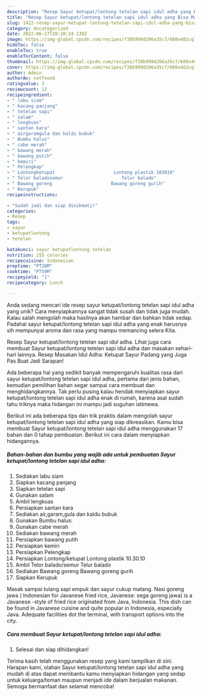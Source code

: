 ```yaml
---
description: "Resep Sayur ketupat/lontong tetelan sapi idul adha yang Bisa Manjain Lidah"
title: "Resep Sayur ketupat/lontong tetelan sapi idul adha yang Bisa Manjain Lidah"
slug: 1422-resep-sayur-ketupat-lontong-tetelan-sapi-idul-adha-yang-bisa-manjain-lidah
category: Uncategorized
date: 2022-06-27T20:28:24.138Z
image: https://img-global.cpcdn.com/recipes/f38b999d206a35c7/680x482cq70/sayur-ketupatlontong-tetelan-sapi-idul-adha-foto-resep-utama.jpg
hideToc: false
enableToc: true
enableTocContent: false
thumbnail: https://img-global.cpcdn.com/recipes/f38b999d206a35c7/680x482cq70/sayur-ketupatlontong-tetelan-sapi-idul-adha-foto-resep-utama.jpg
cover: https://img-global.cpcdn.com/recipes/f38b999d206a35c7/680x482cq70/sayur-ketupatlontong-tetelan-sapi-idul-adha-foto-resep-utama.jpg
author: Admin
authorAv: notfound
ratingvalue: 3
reviewcount: 12
recipeingredient:
- " labu siam"
- " kacang panjang"
- " tetelan sapi"
- " salam"
- " lengkuas"
- " santan kara"
- " airgaramgula dan kaldu bubuk"
- " Bumbu halus"
- " cabe merah"
- " bawang merah"
- " bawang putih"
- " kemiri"
- " Pelengkap"
- " Lontongketupat                      Lontong plastik 103010"
- " Telor baladosemur                      Telur balado"
- " Bawang goreng                      Bawang goreng gurih"
- " Kerupuk"
recipeinstructions:

- "Sudah jadi dan siap dinikmati!"
categories:
- Resep
tags:
- sayur
- ketupatlontong
- tetelan

katakunci: sayur ketupatlontong tetelan 
nutrition: 155 calories
recipecuisine: Indonesian
preptime: "PT20M"
cooktime: "PT59M"
recipeyield: "1"
recipecategory: Lunch

---
```





Anda sedang mencari ide resep sayur ketupat/lontong tetelan sapi idul adha yang unik? Cara menyiapkannya sangat tidak susah dan tidak juga mudah. Kalau salah mengolah maka hasilnya akan hambar dan bahkan tidak sedap. Padahal sayur ketupat/lontong tetelan sapi idul adha yang enak harusnya sih mempunyai aroma dan rasa yang mampu memancing selera Kita.





Resep Sayur ketupat/lontong tetelan sapi idul adha. Lihat juga cara membuat Sayur ketupat/lontong tetelan sapi idul adha dan masakan sehari-hari lainnya. Resep Masakan Idul Adha: Ketupat Sayur Padang yang Juga Pas Buat Jadi Sarapan!

Ada beberapa hal yang sedikit banyak mempengaruhi kualitas rasa dari sayur ketupat/lontong tetelan sapi idul adha, pertama dari jenis bahan, kemudian pemilihan bahan segar sampai cara membuat dan menghidangkannya. Tak perlu pusing kalau hendak menyiapkan sayur ketupat/lontong tetelan sapi idul adha enak di rumah, karena asal sudah tahu triknya maka hidangan ini mampu jadi suguhan istimewa.






Berikut ini ada beberapa tips dan trik praktis dalam mengolah sayur ketupat/lontong tetelan sapi idul adha yang siap dikreasikan. Kamu bisa membuat Sayur ketupat/lontong tetelan sapi idul adha menggunakan 17 bahan dan 0 tahap pembuatan. Berikut ini cara dalam menyiapkan hidangannya.

<!--inarticleads1-->

##### Bahan-bahan dan bumbu yang wajib ada untuk pembuatan Sayur ketupat/lontong tetelan sapi idul adha:

1. Sediakan  labu siam
1. Siapkan  kacang panjang
1. Siapkan  tetelan sapi
1. Gunakan  salam
1. Ambil  lengkuas
1. Persiapkan  santan kara
1. Sediakan  air,garam,gula dan kaldu bubuk
1. Gunakan  Bumbu halus:
1. Gunakan  cabe merah
1. Sediakan  bawang merah
1. Persiapkan  bawang putih
1. Persiapkan  kemiri
1. Persiapkan  Pelengkap
1. Persiapkan  Lontong/ketupat                      Lontong plastik 10.30.10
1. Ambil  Telor balado/semur                      Telur balado
1. Sediakan  Bawang goreng                      Bawang goreng gurih
1. Siapkan  Kerupuk


Masak sampai tulang sapi empuk dan sayur cukup matang. Nasi goreng jawa ( Indonesian for Javanese fried rice, Javanese: sega goreng jawa) is a Javanese -style of fried rice originated from Java, Indonesia. This dish can be found in Javanese cuisine and quite popular in Indonesia, especially Java. Adequate facilities dot the terminal, with transport options into the city. 

<!--inarticleads2-->

##### Cara membuat Sayur ketupat/lontong tetelan sapi idul adha:


1. Selesai dan siap dihidangkan!



Terima kasih telah menggunakan resep yang kami tampilkan di sini. Harapan kami, olahan Sayur ketupat/lontong tetelan sapi idul adha yang mudah di atas dapat membantu kamu menyiapkan hidangan yang sedap untuk keluarga/teman maupun menjadi ide dalam berjualan makanan. Semoga bermanfaat dan selamat mencoba!
